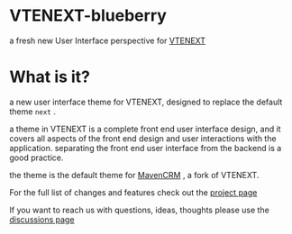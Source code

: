 # VTENEXT-blueberry
a fresh new User Interface perspective for [VTENEXT](https://www.vtenext.com/en/)

<h1>What is it?</h1>
a new user interface theme for VTENEXT, designed to replace the default theme <code>next</code> .

a theme in VTENEXT is a complete front end user interface design, and it covers all aspects of the front end design and user interactions with the application.
separating the front end user interface from the backend is a good practice.

the theme is the default theme for [MavenCRM](https://github.com/mavenea/MavenCRM) , a fork of VTENEXT.

For the full list of changes and features check out the [project page](https://github.com/mavenea/VTENEXT-blueberry/projects/1)

If you want to reach us with questions, ideas, thoughts please use the [discussions page](https://github.com/mavenea/VTENEXT-blueberry/discussions)



